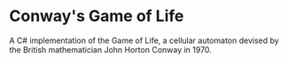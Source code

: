 # Conway's Game of Life
 A C# implementation of the Game of Life, a cellular automaton devised by the British mathematician John Horton Conway in 1970.
